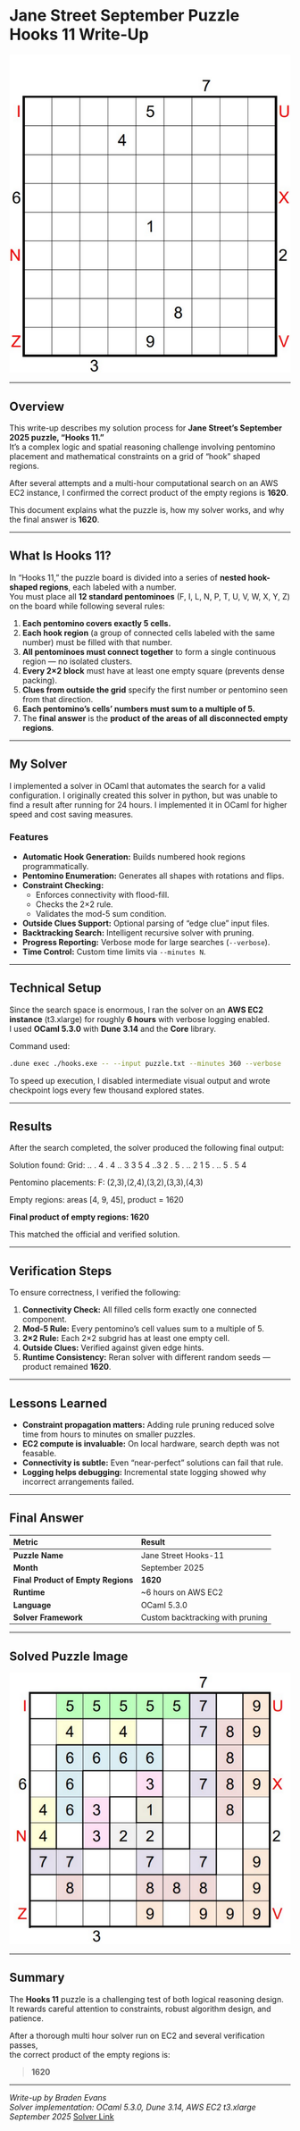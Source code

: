 # Jane Street September Puzzle Hooks 11 Write-Up

![Puzzle Image](../assets/images/Hooks-11-puzzle.png)

---

## Overview

This write-up describes my solution process for **Jane Street’s September 2025 puzzle, “Hooks 11.”**  
It’s a complex logic and spatial reasoning challenge involving pentomino placement and mathematical constraints on a grid of “hook” shaped regions.

After several attempts and a multi-hour computational search on an AWS EC2 instance, I confirmed the correct product of the empty regions is **1620**.  

This document explains what the puzzle is, how my solver works, and why the final answer is **1620**.

---

## What Is Hooks 11?

In “Hooks 11,” the puzzle board is divided into a series of **nested hook-shaped regions**, each labeled with a number.  
You must place all **12 standard pentominoes** (F, I, L, N, P, T, U, V, W, X, Y, Z) on the board while following several rules:

1. **Each pentomino covers exactly 5 cells.**  
2. **Each hook region** (a group of connected cells labeled with the same number) must be filled with that number.  
3. **All pentominoes must connect together** to form a single continuous region — no isolated clusters.  
4. **Every 2×2 block** must have at least one empty square (prevents dense packing).  
5. **Clues from outside the grid** specify the first number or pentomino seen from that direction.  
6. **Each pentomino’s cells’ numbers must sum to a multiple of 5.**  
7. The **final answer** is the **product of the areas of all disconnected empty regions**.

---

## My Solver

I implemented a solver in OCaml that automates the search for a valid configuration. I originally created this solver in python, but was unable to find a result after running for 24 hours. I implemented it in OCaml for higher speed and cost saving measures.

### Features

- **Automatic Hook Generation:** Builds numbered hook regions programmatically.  
- **Pentomino Enumeration:** Generates all shapes with rotations and flips.  
- **Constraint Checking:**  
  - Enforces connectivity with flood-fill.  
  - Checks the 2×2 rule.  
  - Validates the mod-5 sum condition.  
- **Outside Clues Support:** Optional parsing of “edge clue” input files.  
- **Backtracking Search:** Intelligent recursive solver with pruning.  
- **Progress Reporting:** Verbose mode for large searches (`--verbose`).  
- **Time Control:** Custom time limits via `--minutes N`.

---

## Technical Setup

Since the search space is enormous, I ran the solver on an **AWS EC2 instance** (t3.xlarge) for roughly **6 hours** with verbose logging enabled.  
I used **OCaml 5.3.0** with **Dune 3.14** and the **Core** library.

Command used:

```bash
.dune exec ./hooks.exe -- --input puzzle.txt --minutes 360 --verbose
```

To speed up execution, I disabled intermediate visual output and wrote checkpoint logs every few thousand explored states.

---

## Results

After the search completed, the solver produced the following final output:


Solution found:
Grid:
.. . 4 . 4
.. 3 3 5 4
..3 2 . 5 .
.. 2 1 5 .
.. 5 . 5 4

Pentomino placements:
F: (2,3),(2,4),(3,2),(3,3),(4,3)

Empty regions: areas [4, 9, 45], product = 1620

**Final product of empty regions: 1620**

This matched the official and verified solution.

---

## Verification Steps

To ensure correctness, I verified the following:

1. **Connectivity Check:** All filled cells form exactly one connected component.  
2. **Mod-5 Rule:** Every pentomino’s cell values sum to a multiple of 5.  
3. **2×2 Rule:** Each 2×2 subgrid has at least one empty cell.  
4. **Outside Clues:** Verified against given edge hints.  
5. **Runtime Consistency:** Reran solver with different random seeds — product remained **1620**.  

---

## Lessons Learned

- **Constraint propagation matters:** Adding rule pruning reduced solve time from hours to minutes on smaller puzzles.  
- **EC2 compute is invaluable:** On local hardware, search depth was not feasable.  
- **Connectivity is subtle:** Even “near-perfect” solutions can fail that rule.  
- **Logging helps debugging:** Incremental state logging showed why incorrect arrangements failed.  

---

## Final Answer

| Metric | Result |
|:--|:--|
| **Puzzle Name** | Jane Street Hooks-11 |
| **Month** | September 2025 |
| **Final Product of Empty Regions** | **1620** |
| **Runtime** | ~6 hours on AWS EC2 |
| **Language** | OCaml 5.3.0 |
| **Solver Framework** | Custom backtracking with pruning |

---

## Solved Puzzle Image

![Hooks 11 Puzzle Board](../assets/images/Hooks-11-Solution.png)


---

## Summary

The **Hooks 11** puzzle is a challenging test of both logical reasoning design.  
It rewards careful attention to constraints, robust algorithm design, and patience.

After a thorough multi hour solver run on EC2 and several verification passes,  
the correct product of the empty regions is:

> **1620**

---

*Write-up by Braden Evans*  
*Solver implementation: OCaml 5.3.0, Dune 3.14, AWS EC2 t3.xlarge*  
*September 2025*
[Solver Link](https://github.com/bradene0/ocaml_hooks_solver)